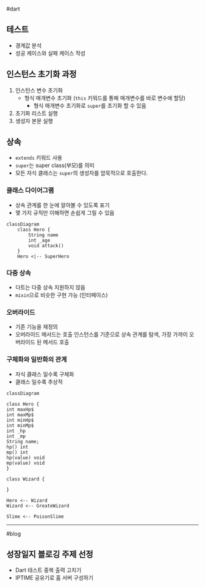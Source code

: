 #dart
## 테스트
- 경계값 분석
- 성공 케이스와 실패 케이스 작성

## 인스턴스 초기화 과정
1. 인스턴스 변수 초기화
	- 형식 매개변수 초기화 (`this` 키워드를 통해 매개변수를 바로 변수에 할당)
		- 형식 매개변수 초기화로 `super`를 초기화 할 수 있음
2. 초기화 리스트 실행
3. 생성자 본문 실행

## 상속
- `extends` 키워드 사용
- `super`는 super class(부모)를 의미
- 모든 자식 클래스는 `super`의 생성자를 암묵적으로 호출한다.

### 클래스 다이어그램
- 상속 관계를 한 눈에 알아볼 수 있도록 표기
- 몇 가지 규칙만 이해하면 손쉽게 그릴 수 있음

```mermaid
classDiagram
	class Hero {
		String name
		int _age	
		void attack()
	}
	Hero <|-- SuperHero
```

### 다중 상속
- 다트는 다중 상속 지원하지 않음
- `mixin`으로 비슷한 구현 가능 (인터페이스)

### 오버라이드
- 기존 기능을 재정의
- 오버라이드 메서드는 호출 인스턴스를 기준으로 상속 관계를 탐색, 가장 가까이 오버라이드 된 메서드 호출

### 구체화와 일반화의 관계
- 자식 클래스 일수록 구체화
- 클래스 일수록 추상적

```mermaid
classDiagram

class Hero {
int maxHp$
int maxMp$
int minHp$
int minMp$
int _hp
int _mp
String name;
hp() int
mp() int
hp(value) void
mp(value) void
}

class Wizard {

}

Hero <-- Wizard
Wizard <-- GreateWizard

Slime <-- PoisonSlime
```

---
#blog
## 성장일지 블로깅 주제 선정
- Dart 테스트 중복 출력 고치기
- IPTIME 공유기로 홈 서버 구성하기
